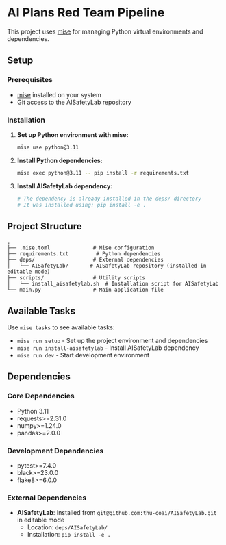 # AI Plans Red Team Pipeline

This project uses [mise](https://mise.jdx.dev/) for managing Python virtual environments and dependencies.

## Setup

### Prerequisites

- [mise](https://mise.jdx.dev/) installed on your system
- Git access to the AISafetyLab repository

### Installation

1. **Set up Python environment with mise:**
   ```bash
   mise use python@3.11
   ```

2. **Install Python dependencies:**
   ```bash
   mise exec python@3.11 -- pip install -r requirements.txt
   ```

3. **Install AISafetyLab dependency:**
   ```bash
   # The dependency is already installed in the deps/ directory
   # It was installed using: pip install -e .
   ```

## Project Structure

```
.
├── .mise.toml              # Mise configuration
├── requirements.txt         # Python dependencies
├── deps/                   # External dependencies
│   └── AISafetyLab/       # AISafetyLab repository (installed in editable mode)
├── scripts/                # Utility scripts
│   └── install_aisafetylab.sh  # Installation script for AISafetyLab
└── main.py                 # Main application file
```

## Available Tasks

Use `mise tasks` to see available tasks:

- `mise run setup` - Set up the project environment and dependencies
- `mise run install-aisafetylab` - Install AISafetyLab dependency
- `mise run dev` - Start development environment

## Dependencies

### Core Dependencies
- Python 3.11
- requests>=2.31.0
- numpy>=1.24.0
- pandas>=2.0.0

### Development Dependencies
- pytest>=7.4.0
- black>=23.0.0
- flake8>=6.0.0

### External Dependencies
- **AISafetyLab**: Installed from `git@github.com:thu-coai/AISafetyLab.git` in editable mode
  - Location: `deps/AISafetyLab/`
  - Installation: `pip install -e .`
